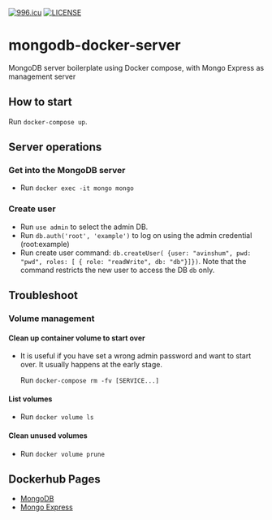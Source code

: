 [![996.icu](https://img.shields.io/badge/link-996.icu-red.svg)](https://996.icu) [![LICENSE](https://img.shields.io/badge/license-Anti%20996-blue.svg)](https://github.com/996icu/996.ICU/blob/master/LICENSE)

# mongodb-docker-server

MongoDB server boilerplate using Docker compose, with Mongo Express as management server

## How to start

Run `docker-compose up`.

## Server operations

### Get into the MongoDB server

- Run `docker exec -it mongo mongo`

### Create user

- Run `use admin` to select the admin DB.
- Run `db.auth('root', 'example')` to log on using the admin credential (root:example)
- Run create user command: `db.createUser( {user: "avinshum", pwd: "pwd", roles: [ { role: "readWrite", db: "db"}]})`. Note that the command restricts the new user to access the DB `db` only.

## Troubleshoot

### Volume management

#### Clean up container volume to start over

- It is useful if you have set a wrong admin password and want to start over. It usually happens at the early stage.

  Run `docker-compose rm -fv [SERVICE...]`

#### List volumes

- Run `docker volume ls`

#### Clean unused volumes

- Run `docker volume prune`

## Dockerhub Pages

- [MongoDB](https://hub.docker.com/_/mongo)
- [Mongo Express](https://hub.docker.com/_/mongo-express)
